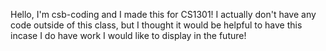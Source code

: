 Hello, I'm csb-coding and I made this for CS1301! I actually don't have any code outside of this class, but I thought it would be helpful to have this incase I do have work I would like to display in the future!
